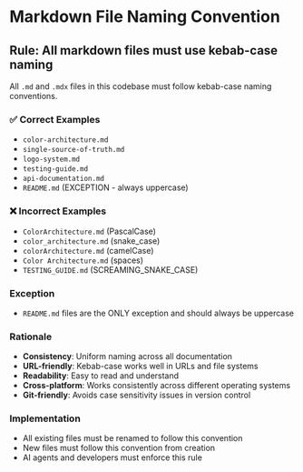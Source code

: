 # Markdown File Naming Convention

## Rule: All markdown files must use kebab-case naming

All `.md` and `.mdx` files in this codebase must follow kebab-case naming
conventions.

### ✅ Correct Examples

- `color-architecture.md`
- `single-source-of-truth.md`
- `logo-system.md`
- `testing-guide.md`
- `api-documentation.md`
- `README.md` (EXCEPTION - always uppercase)

### ❌ Incorrect Examples

- `ColorArchitecture.md` (PascalCase)
- `color_architecture.md` (snake_case)
- `colorArchitecture.md` (camelCase)
- `Color Architecture.md` (spaces)
- `TESTING_GUIDE.md` (SCREAMING_SNAKE_CASE)

### Exception

- `README.md` files are the ONLY exception and should always be uppercase

### Rationale

- **Consistency**: Uniform naming across all documentation
- **URL-friendly**: Kebab-case works well in URLs and file systems
- **Readability**: Easy to read and understand
- **Cross-platform**: Works consistently across different operating systems
- **Git-friendly**: Avoids case sensitivity issues in version control

### Implementation

- All existing files must be renamed to follow this convention
- New files must follow this convention from creation
- AI agents and developers must enforce this rule

